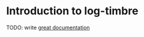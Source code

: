 # Introduction to log-timbre

TODO: write [great documentation](http://jacobian.org/writing/what-to-write/)
